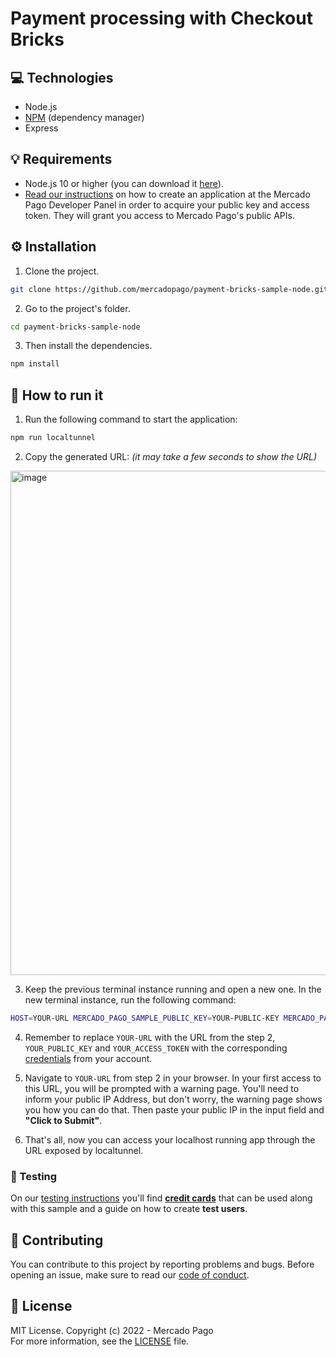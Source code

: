 # Payment processing with Checkout Bricks

## :computer: Technologies

- Node.js
- [NPM](https://www.npmjs.com) (dependency manager)
- Express

## 💡 Requirements

- Node.js 10 or higher (you can download it [here](https://nodejs.org/)).
- [Read our instructions](https://www.mercadopago.com/developers/en/docs/getting-started) on how to create an application at the Mercado Pago Developer Panel in order to acquire your public key and access token. They will grant you access to Mercado Pago's public APIs.

## :gear: Installation

1. Clone the project.

```bash
git clone https://github.com/mercadopago/payment-bricks-sample-node.git
```

2. Go to the project's folder.

```bash
cd payment-bricks-sample-node
```

3. Then install the dependencies.

```bash
npm install
```

## 🌟 How to run it

1. Run the following command to start the application:

```bash
npm run localtunnel
``` 

2. Copy the generated URL: _(it may take a few seconds to show the URL)_

<img width="807" alt="image" src="https://user-images.githubusercontent.com/104934463/210627117-395d328b-3f6a-4255-be18-9976ffbd6802.png">

3. Keep the previous terminal instance running and open a new one. In the new terminal instance, run the following command:

```bash
HOST=YOUR-URL MERCADO_PAGO_SAMPLE_PUBLIC_KEY=YOUR-PUBLIC-KEY MERCADO_PAGO_SAMPLE_ACCESS_TOKEN=YOUR-ACCESS-TOKEN npm start
``` 

4. Remember to replace `YOUR-URL` with the URL from the step 2, `YOUR_PUBLIC_KEY` and `YOUR_ACCESS_TOKEN` with the corresponding [credentials](https://www.mercadopago.com/developers/panel) from your account.

5. Navigate to `YOUR-URL` from step 2 in your browser. In your first access to this URL, you will be prompted with a warning page. You'll need to inform your public IP Address, but don't worry, the warning page shows you how you can do that. Then paste your public IP in the input field and  **"Click to Submit"**.

6. That's all, now you can access your localhost running app through the URL exposed by localtunnel.

### :test_tube: Testing

On our [testing instructions](https://www.mercadopago.com/developers/en/docs/checkout-bricks/integration/integration-test) you'll find **[credit cards](https://www.mercadopago.com/developers/en/docs/checkout-bricks/additional-content/test-cards)** that can be used along with this sample and a guide on how to create **test users**.

## :handshake: Contributing

You can contribute to this project by reporting problems and bugs. Before opening an issue, make sure to read our [code of conduct](CODE_OF_CONDUCT.md).

## :bookmark: License

MIT License. Copyright (c) 2022 - Mercado Pago <br/>
For more information, see the [LICENSE](LICENSE) file.
